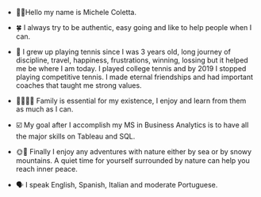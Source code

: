 -  ✋🏽Hello my name is Michele Coletta.

- 🍀 I always try to be authentic, easy going and like to help people when I can. 

- 🎾 I grew up playing tennis since I was 3 years old, long journey of discipline, travel, happiness, frustrations, winning, lossing but it helped me be where I am today. I played college tennis and by 2019 I stopped playing competitive tennis. I made eternal friendships and had important coaches that taught me strong values.

- 👨‍👩‍👦‍👦 Family is essential for my existence, I enjoy and learn from them as much as I can. 

- ☑️ My goal after I accomplish my MS in Business Analytics is to have all the major skills on Tableau and SQL. 

- 🌞🌚 Finally I enjoy any adventures with nature either by sea or by snowy mountains. A quiet time for yourself surrounded by nature can help you reach inner peace. 

- 🗣 I speak English, Spanish, Italian and moderate Portuguese.
